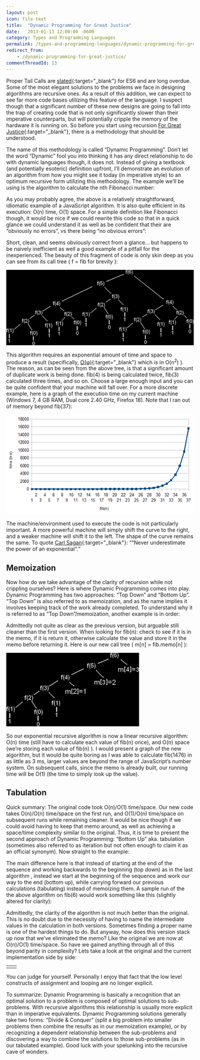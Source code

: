 ```yaml
---
layout: post
icon: file-text
title:  "Dynamic Programming for Great Justice"
date:   2013-01-13 12:00:00 -0600
category: Types and Programming Languages
permalink: /types-and-programming-languages/dynamic-programming-for-great-justice
redirect_from:
    - /dynamic-programming-for-great-justice/
commentThreadId: 13
---
```


Proper Tail Calls are [slated](http://wiki.ecmascript.org/doku.php?id=harmony:proper_tail_calls){:target="_blank"} for ES6 and are long overdue. Some of the most elegant solutions to the problems we face in designing algorithms are recursive ones. As a result of this addition, we can expect to see far more code bases utilizing this feature of the language. I suspect though that a significant number of these new designs are going to fall into the trap of creating code that is not only significantly slower than their imperative counterparts, but will potentially cripple the memory of the hardware it is running on. So before you start using recursion [For Great Justice](https://en.wikipedia.org/wiki/For_Great_Justice){:target="_blank"}, there is a methodology that should be understood.

The name of this methodology is called “Dynamic Programming”. Don’t let the word “Dynamic” fool you into thinking it has any direct relationship to do with dynamic languages though, it does not. Instead of giving a textbook (and potentially esoteric) definition upfront, I’ll demonstrate an evolution of an algorithm from how you might see it today (in imperative style) to an optimum recursive form utilizing this methodology. The example we’ll be using is the algorithm to calculate the nth Fibonacci number:

<script src="https://gist.github.com/mlhaufe/a1bfc309aec958c9bfefdacd9881db2d.js?file=fib-1.js"></script>

As you may probably agree,  the above is a relatively straightforward, idiomatic example of a JavaScript algorithm. It is also quite efficient in its execution: O(n) time, O(1) space. For a simple definition like Fibonacci though, it would be nice if we could rewrite this code so that in a quick glance we could understand it as well as be confident that their are “obviously no errors”, vs there being “no obvious errors”:

<script src="https://gist.github.com/mlhaufe/a1bfc309aec958c9bfefdacd9881db2d.js?file=fib-2.js"></script>

Short, clean, and seems obviously correct from a glance… but happens to be naively inefficient as well a good example of a pitfall for the inexperienced.  The beauty of this fragment of code is only skin deep as you can see from its call tree ( f = fib for brevity ):

<img src="/media-library/dynamic-programming/fibCallTree.png" alt="Fibonacci call tree">

This algorithm requires an exponential amount of time and space to produce a result (specifically, [O(φ)](https://en.wikipedia.org/wiki/Golden_ratio){:target="_blank"} which is in O(n<sup>2</sup>) ). The reason, as can be seen from the above tree, is that a significant amount of duplicate work is being done. fib(4) is being calculated twice, fib(3) calculated three times, and so on. Choose a large enough input and you can be quite confident that your machine will fall over. For a more discrete example, here is a graph of the execution time on my current machine (Windows 7, 4 GB RAM, Dual core 2.40 GHz, Firefox 18). Note that I ran out of memory beyond fib(37):

<img src="/media-library/dynamic-programming/recFibvsTime.png" alt="Recursive Fib vs time">

The machine/environment used to execute the code is not particularly important. A more powerful machine will simply shift the curve to the right, and a weaker machine will shift it to the left. The shape of the curve remains the same. To quote [Carl Sagan](https://en.wikipedia.org/wiki/Carl_Sagan){:target="_blank"}: <q cite="https://en.wikipedia.org/wiki/Carl_Sagan">“Never underestimate the power of an exponential“.</q>

## Memoization

Now how do we take advantage of the clarity of recursion while not crippling ourselves? Here is where Dynamic Programming comes into play. Dynamic Programming has two approaches: “Top Down” and “Bottom Up”. “Top Down” is also referred to as memoization, and as the name implies it involves keeping track of the work already completed. To understand why it is referred to as “Top Down”/memoization, another example is in order:

<script src="https://gist.github.com/mlhaufe/a1bfc309aec958c9bfefdacd9881db2d.js?file=fib-3.js"></script>

Admittedly not quite as clear as the previous version, but arguable still cleaner than the first version.  When looking for fib(n):  check to see if it is in the memo,  if it is return it, otherwise calculate the value and store it in the memo before returning it. Here is our new call tree ( m[n] = fib.memo[n] ):

<img src="/media-library/dynamic-programming/fibCallTreeMemo.png" alt="Fib call tree memoization">

So our exponential recursive algorithm is now a linear recursive algorithm: O(n) time (still have to calculate each value of fib(n) once), and O(n) space (we’re storing each value of fib(n) ). I would present a graph of the new algorithm, but it would be quite boring as I was able to calculate fib(1476) in as little as 3 ms, larger values are beyond the range of JavaScript’s number system. On subsequent calls, since the memo is already built, our running time will be O(1) (the time to simply look up the value).

## Tabulation

Quick summary:  The original code took  O(n)/O(1) time/space. Our new code takes O(n)/O(n) time/space on the first run, and O(1)/O(n) time/space on subsequent runs while remaining cleaner.  It would be nice though if we could avoid having to keep that memo around, as well as achieving a space/time complexity similar to the original. Thus, it is time to present the second approach of Dynamic Programming: “Bottom Up” aka. tabulation (sometimes also referred to as iteration but not often enough to claim it as an official synonym). Now straight to the example:

<script src="https://gist.github.com/mlhaufe/a1bfc309aec958c9bfefdacd9881db2d.js?file=fib-4.js"></script>

The main difference here is that instead of starting at the end of the sequence and working backwards to the beginning (top down) as in the last algorithm , instead we start at  the beginning of the sequence and work our way to the end (bottom up), while carrying forward our previous calculations (tabulating) instead of memoizing them. A sample run of the the above algorithm on fib(6) would work something like this (slightly altered for clarity):

<ing src="/media-library/dynamic-programming/fib-tabulation.gif" alt="Fibonacci Tabulation">

Admittedly, the clarity of the algorithm is not much better than the original. This is no doubt due to the necessity of having to name the intermediate values in the calculation in both versions. Sometimes finding a proper name is one of the hardest things to do.  But anyway, how does this version stack up now that we’ve eliminated the memo?  Like the original we are now at O(n)/O(1) time/space. So have we gained anything through all of this beyond parity in complexity? Lets take a look at the original and the current implementation side by side:

<table>
    <tr>
        <td>
            <script src="https://gist.github.com/mlhaufe/a1bfc309aec958c9bfefdacd9881db2d.js?file=fib-5.js"></script>
        </td>
        <td>
            <script src="https://gist.github.com/mlhaufe/a1bfc309aec958c9bfefdacd9881db2d.js?file=fib-6.js"></script>
        </td>
    </tr>
</table>

You can judge for yourself. Personally I enjoy that fact that the low level constructs of  assignment and looping are no longer explicit.

To summarize: Dynamic Programming is basically a recognition that an optimal solution to a problem is composed of optimal solutions to sub-problems. With recursive algorithms this relationship is usually more explicit than in imperative equivalents. Dynamic Programming solutions generally take two forms:  “Divide & Conquer” (split a big problem into smaller problems then combine the results as in our memoization example), or by recognizing a dependent relationship between the sub-problems and discovering a way to combine the solutions to those sub-problems  (as in our tabulated example). Good luck with your spelunking into the recursive cave of wonders.

